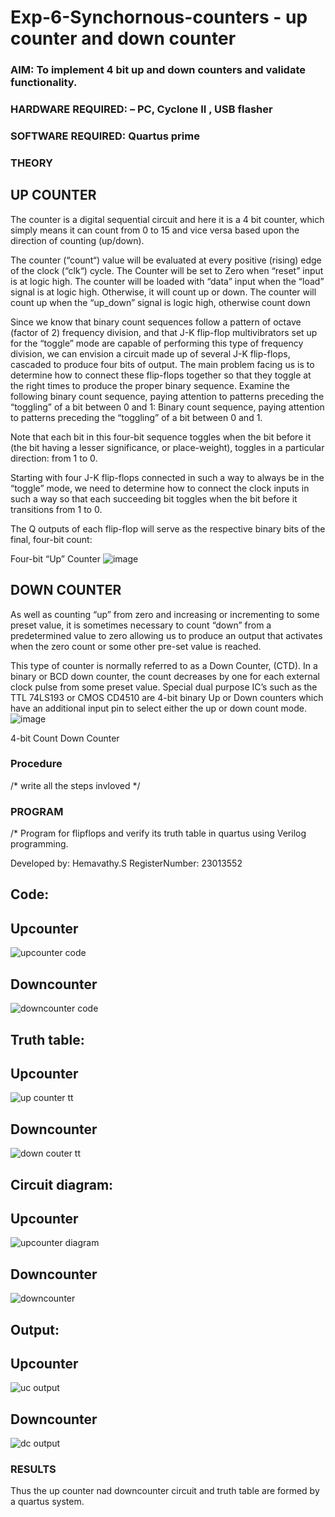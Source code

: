 # Exp-6-Synchornous-counters - up counter and down counter 
### AIM: To implement 4 bit up and down counters and validate  functionality.
### HARDWARE REQUIRED:  – PC, Cyclone II , USB flasher
### SOFTWARE REQUIRED:   Quartus prime
### THEORY 

## UP COUNTER 
The counter is a digital sequential circuit and here it is a 4 bit counter, which simply means it can count from 0 to 15 and vice versa based upon the direction of counting (up/down). 

The counter (“count“) value will be evaluated at every positive (rising) edge of the clock (“clk“) cycle.
The Counter will be set to Zero when “reset” input is at logic high.
The counter will be loaded with “data” input when the “load” signal is at logic high. Otherwise, it will count up or down.
The counter will count up when the “up_down” signal is logic high, otherwise count down

Since we know that binary count sequences follow a pattern of octave (factor of 2) frequency division, and that J-K flip-flop multivibrators set up for the “toggle” mode are capable of performing this type of frequency division, we can envision a circuit made up of several J-K flip-flops, cascaded to produce four bits of output.
The main problem facing us is to determine how to connect these flip-flops together so that they toggle at the right times to produce the proper binary sequence.
Examine the following binary count sequence, paying attention to patterns preceding the “toggling” of a bit between 0 and 1:
Binary count sequence, paying attention to patterns preceding the “toggling” of a bit between 0 and 1.

Note that each bit in this four-bit sequence toggles when the bit before it (the bit having a lesser significance, or place-weight), toggles in a particular direction: from 1 to 0.



 
 

Starting with four J-K flip-flops connected in such a way to always be in the “toggle” mode, we need to determine how to connect the clock inputs in such a way so that each succeeding bit toggles when the bit before it transitions from 1 to 0.

The Q outputs of each flip-flop will serve as the respective binary bits of the final, four-bit count:

 
 

Four-bit “Up” Counter
![image](https://user-images.githubusercontent.com/36288975/169644758-b2f4339d-9532-40c5-af40-8f4f8c942e2c.png)



## DOWN COUNTER 

As well as counting “up” from zero and increasing or incrementing to some preset value, it is sometimes necessary to count “down” from a predetermined value to zero allowing us to produce an output that activates when the zero count or some other pre-set value is reached.

This type of counter is normally referred to as a Down Counter, (CTD). In a binary or BCD down counter, the count decreases by one for each external clock pulse from some preset value. Special dual purpose IC’s such as the TTL 74LS193 or CMOS CD4510 are 4-bit binary Up or Down counters which have an additional input pin to select either the up or down count mode.
![image](https://user-images.githubusercontent.com/36288975/169644844-1a14e123-7228-4ed8-81a9-eb937dff4ac8.png)


4-bit Count Down Counter
### Procedure
/* write all the steps invloved */



### PROGRAM 
/*
Program for flipflops  and verify its truth table in quartus using Verilog programming.


Developed by: Hemavathy.S
RegisterNumber:  23013552


## Code:

## Upcounter
![upcounter code](https://github.com/Hemaatchu/Exp-7-Synchornous-counters-/assets/147328300/b5e0817a-6ede-49ea-b1d6-f6e235eec0c9)

## Downcounter

![downcounter code](https://github.com/Hemaatchu/Exp-7-Synchornous-counters-/assets/147328300/13080680-7ada-4e06-a26f-f8c43ccd8840)

## Truth table:

## Upcounter
![up counter tt](https://github.com/Hemaatchu/Exp-7-Synchornous-counters-/assets/147328300/e9b8ee98-bfc0-4f57-aec6-c4c29d48bb96)

## Downcounter

![down couter tt](https://github.com/Hemaatchu/Exp-7-Synchornous-counters-/assets/147328300/543366bd-e3c1-40be-8a2c-1ef16740d1f9)

## Circuit diagram:

## Upcounter

![upcounter diagram](https://github.com/Hemaatchu/Exp-7-Synchornous-counters-/assets/147328300/06ceeaba-59eb-498e-964c-b0f6b5dc635e)


## Downcounter

![downcounter](https://github.com/Hemaatchu/Exp-7-Synchornous-counters-/assets/147328300/f3da9a04-ddfd-4851-ae05-4386016f9de2)



## Output:

## Upcounter
![uc output](https://github.com/Hemaatchu/Exp-7-Synchornous-counters-/assets/147328300/4cbe0705-a519-4c52-8ff2-89e80cc7e1db)

## Downcounter

![dc output](https://github.com/Hemaatchu/Exp-7-Synchornous-counters-/assets/147328300/c2aba731-f685-4094-a994-45a683771b8f)





### RESULTS 

 Thus the up counter nad downcounter circuit and truth table are formed by a quartus system.
